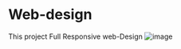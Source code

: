 # Web-design
This project Full Responsive web-Design
![image](https://user-images.githubusercontent.com/56741931/193576971-22935d35-0a2f-464d-94f5-1ec709f92c1a.png)
